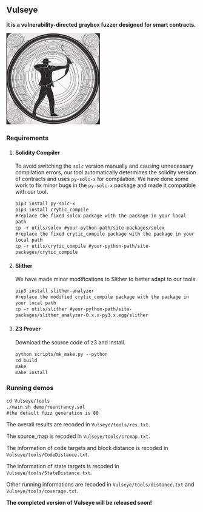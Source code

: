 ## Vulseye

**It is a vulnerability-directed graybox fuzzer designed for smart contracts.**



<img src="utils/images/Vulseye.jpeg" alt="Vulseye" style="zoom:25%;" />



### Requirements

1. #### Solidity Compiler

   To avoid switching the `solc` version manually and causing unnecessary compilation errors, our tool automatically determines the solidity version of contracts and uses `py-solc-x` for compilation. We have done some work to fix minor bugs in the `py-solc-x` package and made it compatible with our tool.

   ```shell
   pip3 install py-solc-x
   pip3 install crytic_compile
   #replace the fixed solcx package with the package in your local path
   cp -r utils/solcx #your-python-path/site-packages/solcx
   #replace the fixed crytic_compile package with the package in your local path
   cp -r utils/crytic_compile #your-python-path/site-packages/crytic_compile
   ```

2. #### Slither

   We have made minor modifications to Slither to better adapt to our tools.

   ```shell
   pip3 install slither-analyzer
   #replace the modified crytic_compile package with the package in your local path
   cp -r utils/slither #your-python-path/site-packages/slither_analyzer-0.x.x-py3.x.egg/slither
   ```

3. #### Z3 Prover

   Download the source code of z3 and install.

   ```shell
   python scripts/mk_make.py --python
   cd build
   make
   make install
   ```

### Running demos

```shell
cd Vulseye/tools
./main.sh demo/reentrancy.sol
#the default fuzz generation is 80
```

The overall results are recoded in `Vulseye/tools/res.txt`. 

The source_map is recoded in `Vulseye/tools/srcmap.txt`.

The information of code targets and block distance is recoded in `Vulseye/tools/CodeDistance.txt`.

The information of state targets is recoded in `Vulseye/tools/StateDistance.txt`.

Other running informations are recoded in `Vulseye/tools/distance.txt` and `Vulseye/tools/coverage.txt`.



**The completed version of Vulseye will be released soon!**
